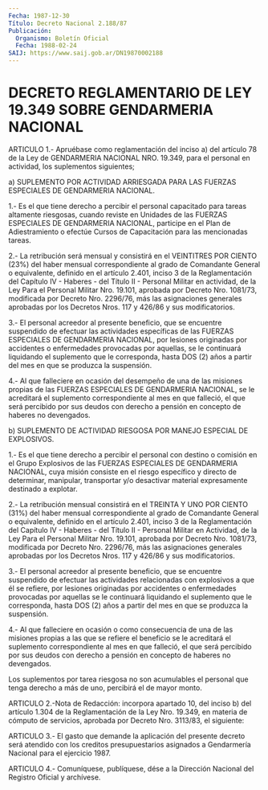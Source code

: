 ```yaml
---
Fecha: 1987-12-30
Título: Decreto Nacional 2.188/87
Publicación:
  Organismo: Boletín Oficial
  Fecha: 1988-02-24
SAIJ: https://www.saij.gob.ar/DN19870002188
---
```

# DECRETO REGLAMENTARIO DE LEY 19.349 SOBRE GENDARMERIA NACIONAL

<a id="1"></a>
ARTICULO  1.-  Apruébase  como  reglamentación  del  inciso  a) del artículo 78 de la Ley de GENDARMERIA NACIONAL NRO. 19.349, para  el personal en actividad, los suplementos siguientes;

a)  SUPLEMENTO POR ACTIVIDAD ARRIESGADA PARA LAS FUERZAS ESPECIALES DE GENDARMERIA NACIONAL.

1.- Es  el  que  tiene  derecho  a percibir el personal capacitado para tareas altamente riesgosas, cuando  reviste en Unidades de las FUERZAS ESPECIALES DE GENDARMERIA NACIONAL,  participe  en  el Plan de  Adiestramiento  o  efectúe  Cursos  de    Capacitación para las mencionadas tareas.

2.- La retribución será mensual y consistirá en  el VEINTITRES  POR CIENTO  (23%)  del  haber  mensual  correspondiente  al   grado  de Comandante  General o equivalente, definido en el  artículo  2.401, inciso 3 de la  Reglamentación  del  Capítulo  IV  -  Haberes - del Título  II  -  Personal  Militar  en  actividad, de la Ley Para  el Personal Militar Nro. 19.101, aprobada  por  Decreto  Nro. 1081/73, modificada   por  Decreto    Nro.  2296/76,  más  las  asignaciones generales aprobadas  por  los  Decretos  Nros.  117  y 426/86 y sus modificatorios.

3.-  El personal acreedor al presente beneficio, que se  encuentre suspendido  de efectuar las actividades específicas  de las FUERZAS ESPECIALES DE  GENDARMERIA  NACIONAL,  por  lesiones originadas por accidentes  o  enfermedades  provocadas    por  aquellas,    se  le continuará  liquidando el suplemento que le corresponda, hasta  DOS (2) años a partir  del  mes  en que se produzca la suspensión.

4.- Al que falleciere en  ocasión  del  desempeño  de  una  de las misiones    propias   de  las  FUERZAS  ESPECIALES  DE  GENDARMERIA NACIONAL, se le acreditará  el  suplemento  correspondiente  al mes en que falleció, el que será percibido por sus  deudos  con derecho a pensión en concepto de haberes no devengados.

b)   SUPLEMENTO  DE  ACTIVIDAD  RIESGOSA  POR  MANEJO  ESPECIAL  DE EXPLOSIVOS.

1.- Es  el  que tiene derecho a percibir el personal con destino  o comisión en el  Grupo  Explosivos  de  las  FUERZAS  ESPECIALES  DE GENDARMERIA  NACIONAL, cuya misión consiste en el riesgo específico y directo de determinar,  manipular,    transportar  y/o desactivar material expresamente destinado a explotar.

2.-  La  retribución  mensual consistirá en el TREINTA Y  UNO  POR CIENTO  (31%)  del haber  mensual  correspondiente  al  grado    de Comandante General  o  equivalente,  definido en el artículo 2.401, inciso  3 de la Reglamentación del Capítulo  IV  -  Haberes  -  del Título II  -  Personal  Militar  en  Actividad,   de la Ley Para el Personal Militar Nro. 19.101,  aprobada por Decreto  Nro.  1081/73, modificada   por  Decreto    Nro.  2296/76,  más  las  asignaciones generales aprobadas  por    los  Decretos  Nros. 117 y 426/86 y sus modificatorios.

3.- El personal acreedor al presente beneficio,  que  se  encuentre suspendido  de efectuar las actividades relacionadas con explosivos a que él se refiere,  por  lesiones  originadas  por  accidentes  o enfermedades  provocadas  por aquellas  se le continuará liquidando el suplemento que le corresponda,   hasta DOS (2) años a partir del mes en que se produzca la suspensión.

4.- Al que falleciere en ocasión o  como  consecuencia  de una  de las  misiones  propias  a  las  que  se refiere el beneficio se  le acreditará el suplemento correspondiente  al  mes  en que falleció, el  que  será percibido por sus deudos  con derecho  a  pensión  en concepto de haberes no devengados.

Los suplementos  por tarea riesgosa no son acumulables el personal que tenga derecho a  más  de  uno,  percibirá  el   de mayor monto.

<a id="2"></a>
ARTICULO  2.-Nota de Redacción: incorpora apartado 10, del inciso b) del artículo 1.304 de la Reglamentación de la Ley Nro. 19.349, en materia de cómputo de servicios, aprobada por Decreto Nro. 3113/83, el siguiente:

<a id="3"></a>
ARTICULO  3.-  El  gasto  que  demande  la  aplicación del presente decreto será atendido con los creditos presupuestarios  asignados a Gendarmería Nacional para el ejercicio 1987.

<a id="4"></a>
ARTICULO  4.- Comuníquese, publíquese, dése a la Dirección Nacional del Registro Oficial y archívese.